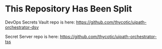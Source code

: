 # This Repository Has Been Split

DevOps Secrets Vault repo is here: https://github.com/thycotic/uipath-orchestrator-dsv

Secret Server repo is here: https://github.com/thycotic/uipath-orchestrator-tss
